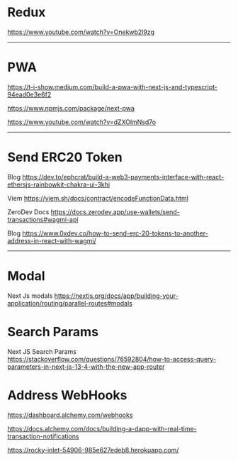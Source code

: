 # Redux

https://www.youtube.com/watch?v=Onekwb2l9zg

---

# PWA

https://t-i-show.medium.com/build-a-pwa-with-next-js-and-typescript-94ead0e3e6f2

https://www.npmjs.com/package/next-pwa

https://www.youtube.com/watch?v=dZXOlmNsd7o

---

# Send ERC20 Token

Blog
https://dev.to/ephcrat/build-a-web3-payments-interface-with-react-ethersjs-rainbowkit-chakra-ui-3khi

Viem
https://viem.sh/docs/contract/encodeFunctionData.html

ZeroDev Docs
https://docs.zerodev.app/use-wallets/send-transactions#wagmi-api

Blog
https://www.0xdev.co/how-to-send-erc-20-tokens-to-another-address-in-react-with-wagmi/

---

# Modal

Next Js modals
https://nextjs.org/docs/app/building-your-application/routing/parallel-routes#modals

# Search Params

Next JS Search Params
https://stackoverflow.com/questions/76592804/how-to-access-query-parameters-in-next-js-13-4-with-the-new-app-router

# Address WebHooks

https://dashboard.alchemy.com/webhooks

https://docs.alchemy.com/docs/building-a-dapp-with-real-time-transaction-notifications

https://rocky-inlet-54906-985e627edeb8.herokuapp.com/
